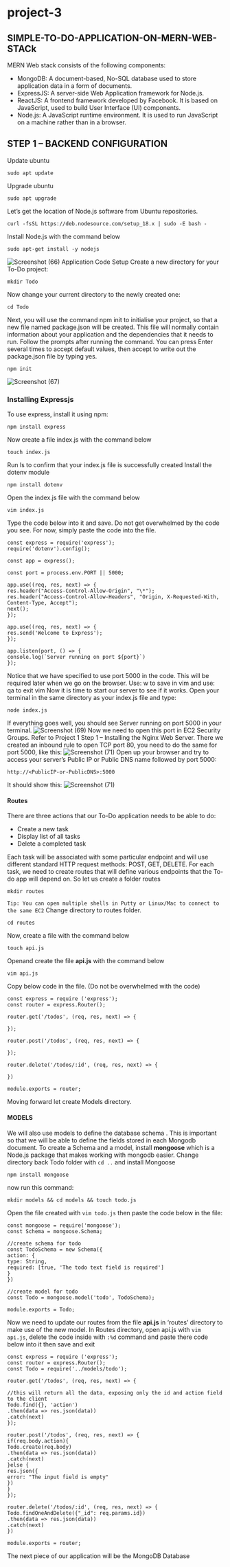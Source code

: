 # project-3
## SIMPLE-TO-DO-APPLICATION-ON-MERN-WEB-STACk

MERN Web stack consists of the following components:
* MongoDB: A document-based, No-SQL database used to store application data in a form of documents.
* ExpressJS: A server-side Web Application framework for Node.js.
* ReactJS: A frontend framework developed by Facebook. It is based on JavaScript, used to build User Interface (UI) components.
* Node.js: A JavaScript runtime environment. It is used to run JavaScript on a machine rather than in a browser.


## STEP 1 – BACKEND CONFIGURATION
Update ubuntu
```
sudo apt update
```
Upgrade ubuntu
```
sudo apt upgrade
```
Let’s get the location of Node.js software from Ubuntu repositories.
```
curl -fsSL https://deb.nodesource.com/setup_18.x | sudo -E bash -
```
Install Node.js with the command below
```
sudo apt-get install -y nodejs
```
![Screenshot (66)](https://user-images.githubusercontent.com/111396874/206141988-2bdcf863-4e5a-4684-98f7-b410d2baa82d.png)
Application Code Setup
Create a new directory for your To-Do project:
```
mkdir Todo
```
Now change your current directory to the newly created one:
```
cd Todo
```
Next, you will use the command npm init to initialise your project, so that a new file named package.json will be created. This file will normally contain information about your application and the dependencies that it needs to run. Follow the prompts after running the command. You can press Enter several times to accept default values, then accept to write out the package.json file by typing yes.
```
npm init
```
![Screenshot (67)](https://user-images.githubusercontent.com/111396874/206142832-eda68b58-84b6-4b24-8fd8-15a498292f5c.png)

### Installing Expressjs
To use express, install it using npm:
```
npm install express
```
Now create a file index.js with the command below
```
touch index.js
```
Run ls to confirm that your index.js file is successfully created
Install the dotenv module
```
npm install dotenv
```
Open the index.js file with the command below
```
vim index.js
```
Type the code below into it and save. Do not get overwhelmed by the code you see. For now, simply paste the code into the file.
```
const express = require('express');
require('dotenv').config();
 
const app = express();
 
const port = process.env.PORT || 5000;
 
app.use((req, res, next) => {
res.header("Access-Control-Allow-Origin", "\*");
res.header("Access-Control-Allow-Headers", "Origin, X-Requested-With, Content-Type, Accept");
next();
});
 
app.use((req, res, next) => {
res.send('Welcome to Express');
});
 
app.listen(port, () => {
console.log(`Server running on port ${port}`)
});
```
Notice that we have specified to use port 5000 in the code. This will be required later when we go on the browser.
Use: w to save in vim and use: qa to exit vim
Now it is time to start our server to see if it works. Open your terminal in the same directory as your index.js file and type:
```
node index.js
```
If everything goes well, you should see Server running on port 5000 in your terminal.
![Screenshot (69)](https://user-images.githubusercontent.com/111396874/206143937-682ae63b-48fb-4dfd-9b89-fc086471aa7f.png)
Now we need to open this port in EC2 Security Groups. Refer to Project 1 Step 1 – Installing the Nginx Web Server. There we created an inbound rule to open TCP port 80, you need to do the same for port 5000, like this:
![Screenshot (71)](https://user-images.githubusercontent.com/111396874/206144372-a5041fa9-d15b-4f5e-a427-15e8f252e94b.png)
Open up your browser and try to access your server’s Public IP or Public DNS name followed by port 5000:
```
http://<PublicIP-or-PublicDNS>:5000
```
It should show this:
![Screenshot (71)](https://user-images.githubusercontent.com/111396874/206144760-a0e34e0a-0de9-4960-8e8f-80955f8b437c.png)

#### Routes
There are three actions that our To-Do application needs to be able to do:
* Create a new task
* Display list of all tasks
* Delete a completed task

Each task will be associated with some particular endpoint and will use different standard HTTP request methods: POST, GET, DELETE.
For each task, we need to create routes that will define various endpoints that the To-do app will depend on. So let us create a folder routes
```
mkdir routes
```
``
Tip: You can open multiple shells in Putty or Linux/Mac to connect to the same EC2
``
Change directory to routes folder.
```
cd routes
```
Now, create a file  with the command below
```
touch api.js
```
Openand create the file **api.js** with the command below
```
vim api.js
```
Copy below code in the file. (Do not be overwhelmed with the code)
```
const express = require ('express');
const router = express.Router();
 
router.get('/todos', (req, res, next) => {
 
});
 
router.post('/todos', (req, res, next) => {
 
});
 
router.delete('/todos/:id', (req, res, next) => {
 
})
 
module.exports = router;
```
Moving forward let create Models directory.

#### MODELS
We will also use models to define the database schema . This is important so that we will be able to define the fields stored in each Mongodb document.
To create a Schema and a model, install **mongoose** which is a Node.js package that makes working with mongodb easier.
Change directory back Todo folder with ``cd ..`` and install Mongoose
```
npm install mongoose
```
now run this command:
```
mkdir models && cd models && touch todo.js
```
Open the file created with ``vim todo.js`` then paste the code below in the file:
```
const mongoose = require('mongoose');
const Schema = mongoose.Schema;
 
//create schema for todo
const TodoSchema = new Schema({
action: {
type: String,
required: [true, 'The todo text field is required']
}
})
 
//create model for todo
const Todo = mongoose.model('todo', TodoSchema);
 
module.exports = Todo;
```
Now we need to update our routes from the file **api.js** in ‘routes’ directory to make use of the new model.
In Routes directory, open api.js with ``vim api.js``, delete the code inside with ``:%d`` command and paste there code below into it then save and exit
```
const express = require ('express');
const router = express.Router();
const Todo = require('../models/todo');
 
router.get('/todos', (req, res, next) => {
 
//this will return all the data, exposing only the id and action field to the client
Todo.find({}, 'action')
.then(data => res.json(data))
.catch(next)
});
 
router.post('/todos', (req, res, next) => {
if(req.body.action){
Todo.create(req.body)
.then(data => res.json(data))
.catch(next)
}else {
res.json({
error: "The input field is empty"
})
}
});
 
router.delete('/todos/:id', (req, res, next) => {
Todo.findOneAndDelete({"_id": req.params.id})
.then(data => res.json(data))
.catch(next)
})
 
module.exports = router;
```
The next piece of our application will be the MongoDB Database




